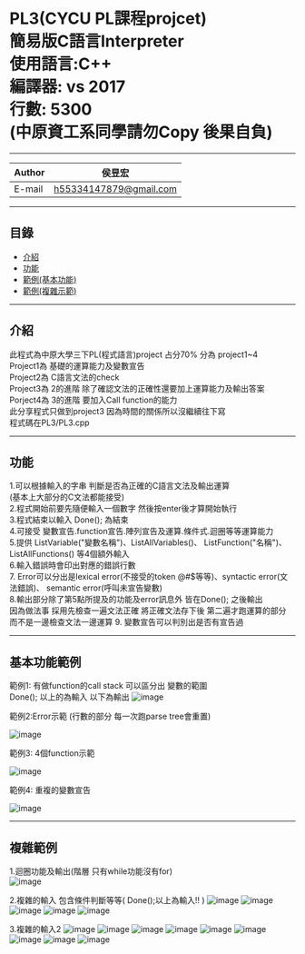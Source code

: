 
PL3(CYCU PL課程projcet)  
簡易版C語言Interpreter  
使用語言:C++  
編譯器: vs 2017  
行數: 5300  
(中原資工系同學請勿Copy 後果自負)
===========================

****
	
|Author|侯昱宏|
|---|---
|E-mail|h55334147879@gmail.com


****
## 目錄
* [介紹](#介紹)
* [功能](#功能)
* [範例(基本功能)](#基本功能範例)
* [範例(複雜示範)](#複雜範例)

------------------------------------------------------  

介紹
----
此程式為中原大學三下PL(程式語言)project
占分70% 分為 project1~4  
Project1為 基礎的運算能力及變數宣告  
Project2為 C語言文法的check  
Project3為 2的進階 除了確認文法的正確性還要加上運算能力及輸出答案  
Porject4為 3的進階 要加入Call function的能力  
此分享程式只做到project3 因為時間的關係所以沒繼續往下寫  
程式碼在PL3/PL3.cpp


------------------------------------------------------

功能
----  
1.可以根據輸入的字串 判斷是否為正確的C語言文法及輸出運算    
(基本上大部分的C文法都能接受)  
2.程式開始前要先隨便輸入一個數字 然後按enter後才算開始執行  
3.程式結束以輸入 Done();  為結束  
4.可接受 變數宣告.function宣告.陣列宣告及運算.條件式.迴圈等等運算能力  
5.提供 ListVariable("變數名稱")、ListAllVariables()、
       ListFunction("名稱")、ListAllFunctions() 等4個額外輸入  
6.輸入錯誤時會印出對應的錯誤行數  
7. Error可以分出是lexical error(不接受的token @#$等等)、syntactic error(文法錯誤)、 semantic error(呼叫未宣告變數)  
8.輸出部分除了第5點所提及的功能及error訊息外 皆在Done(); 之後輸出  
因為做法事 採用先檢查一遍文法正確 將正確文法存下後 第二遍才跑運算的部分  
而不是一邊檢查文法一邊運算
9. 變數宣告可以判別出是否有宣告過

------------------------------------------------------

基本功能範例
----
範例1: 有做function的call stack 可以區分出 變數的範圍  
Done(); 以上的為輸入 以下為輸出
![image](https://github.com/silence0925/PL/blob/master/image/pl%E7%AF%84%E4%BE%8B1.PNG)

範例2:Error示範 (行數的部分 每一次跑parse tree會重置)

![image](https://github.com/silence0925/PL/blob/master/image/%E9%8C%AF%E8%AA%A4%E7%A4%BA%E7%AF%84.PNG)

範例3: 4個function示範  

![image](https://github.com/silence0925/PL/blob/master/image/4%E5%80%8Bfunction.PNG)

範例4: 重複的變數宣告  

![image](https://github.com/silence0925/PL/blob/master/image/%E9%87%8D%E8%A4%87.PNG)


------------------------------------------------------

複雜範例
----
1.迴圈功能及輸出(階層 只有while功能沒有for)  
![image](https://github.com/silence0925/PL/blob/master/image/%E9%9A%8E%E4%B9%98.PNG)

2.複雜的輸入 包含條件判斷等等(  Done();以上為輸入!! )
![image](https://github.com/silence0925/PL/blob/master/image/%E8%A4%87%E9%9B%9C1.PNG)
![image](https://github.com/silence0925/PL/blob/master/image/%E8%A4%87%E9%9B%9C2.PNG)
![image](https://github.com/silence0925/PL/blob/master/image/%E8%A4%87%E9%9B%9C3.PNG)
![image](https://github.com/silence0925/PL/blob/master/image/%E8%A4%87%E9%9B%9C4.PNG)
![image](https://github.com/silence0925/PL/blob/master/image/%E8%A4%87%E9%9B%9C5.PNG)

3.複雜的輸入2
![image](https://github.com/silence0925/PL/blob/master/image/%E8%A4%87%E9%9B%9C2-1.PNG)
![image](https://github.com/silence0925/PL/blob/master/image/%E8%A4%87%E9%9B%9C2-2.PNG)
![image](https://github.com/silence0925/PL/blob/master/image/%E8%A4%87%E9%9B%9C2-3.PNG)
![image](https://github.com/silence0925/PL/blob/master/image/%E8%A4%87%E9%9B%9C2-4.PNG)
![image](https://github.com/silence0925/PL/blob/master/image/%E8%A4%87%E9%9B%9C2-5.PNG)
![image](https://github.com/silence0925/PL/blob/master/image/%E8%A4%87%E9%9B%9C2-6.PNG)
![image](https://github.com/silence0925/PL/blob/master/image/%E8%A4%87%E9%9B%9C2-7.PNG)
![image](https://github.com/silence0925/PL/blob/master/image/%E8%A4%87%E9%9B%9C2-8.PNG)
![image](https://github.com/silence0925/PL/blob/master/image/%E8%A4%87%E9%9B%9C2-9.PNG)







